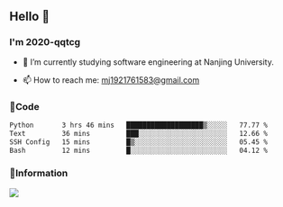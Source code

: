## Hello 👋


### I'm 2020-qqtcg

- 🔭 I’m currently studying software engineering at Nanjing University. 
<!-- - 🌱 I’m currently learning MLsys and -->
<!-- - 👯 I’m looking to collaborate on ... -->
<!-- - 🤔 I’m looking for help with ... -->
<!-- - 💬 Ask me about ... -->
- 📫 How to reach me: mj1921761583@gmail.com
<!-- - 😄 Pronouns: ... -->
<!-- - ⚡ Fun fact: ... -->

### 🌱Code
<!--START_SECTION:waka-->

```txt
Python       3 hrs 46 mins   ███████████████████▒░░░░░   77.77 %
Text         36 mins         ███░░░░░░░░░░░░░░░░░░░░░░   12.66 %
SSH Config   15 mins         █▒░░░░░░░░░░░░░░░░░░░░░░░   05.45 %
Bash         12 mins         █░░░░░░░░░░░░░░░░░░░░░░░░   04.12 %
```

<!--END_SECTION:waka-->

### 💬Information
![](https://github-readme-stats.vercel.app/api?username=2020-qqtcg&theme=buefy&hide_border=false)


<!-- <div align="center"> <img src="https://github-readme-activity-graph.vercel.app/graph?username=2020-qqtcg&theme=minimal" /> </div> -->


